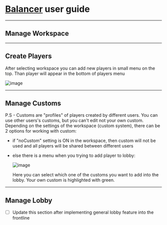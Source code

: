 # **[Balancer](https://owbalancer.ddns.net)** user guide
____
## Manage Workspace
____
## Create Players
After selecting workspace you can add new players in small menu on the top.
Than player will appear in the bottom of players menu

![image](https://user-images.githubusercontent.com/63819958/176691488-d7badc02-ad4c-4369-a798-15d73e2242e0.png)
____
## Manage Customs
P.S - Customs are "profiles" of players created by different users. You can use other users's customs, but you can't edit not your own custom. 
Depending on the settings of the workspace (custom system), there can be 2 options for working with custom:
* if "noCustom" setting is ON in the workspace, then custom will not be used and all players will be shared between different users
* else there is a menu when you trying to add player to lobby:

  ![image](https://user-images.githubusercontent.com/63819958/176694147-0c00ba1c-3a61-45a8-8cf7-4c697bb9037c.png)
  
  Here you can select which one of the customs you want to add into the lobby.
  Your own custom is highlighted with green.
____
## Manage Lobby
- [ ] Update this section after implementing general lobby feature into the frontline



